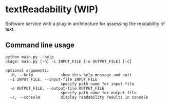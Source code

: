 # textReadability (WIP)
Software service with a plug-in architecture for assessing the readability of text.

## Command line usage
```commandline
python main.py --help
usage: main.py [-h] -i INPUT_FILE [-o OUTPUT_FILE] [-c]

optional arguments:
  -h, --help            show this help message and exit
  -i INPUT_FILE, --input-file INPUT_FILE
                        specify path name for input file
  -o OUTPUT_FILE, --output-file OUTPUT_FILE
                        specify path name for output file
  -c, --console         display readability results in console

```
